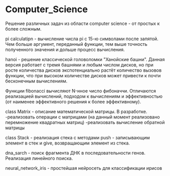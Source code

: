 # Computer_Science
Решение различных задач из области computer science - от простых к более сложным.

pi calculatipn - вычисление числа pi с 15-ю символами после запятой. Чем больше аргумент,
переданный функции, тем выше точность полученного значения и дольше процесс вычисления.

hanoi - решение классической головоломки "Ханойские башни". Данная версия работает с тремя башнями
и любым числом дисков, но при росте количества дисков экспотенциально растёт количество вызовов функции,
что при высоком количестве дисков может привести к почти бесконечным вычислениям.

Функции fibonacci вычисляют N-нное число фибоначчи. Отличаются реализацией вычислений, подходом к вычислениям
и эффективностью (от наименее эффективного решения к более эффективному).

class Matrix - описание математической матрицы. В разработке.
  -реализовать операции с матрицами (на данный момент реализовано перемножение квадратных матриц)
  -реализовать вычисление обратной матрицы

class Stack - реализация стека с методами push - записывающим элемент в стек и give, возвращающим элемент из стека.

dna_sarch - поиск фрагмента ДНК в последовательности генов. Реализация линейного поиска.

neural_network_iris - простейшая нейросеть для классификации ирисов
